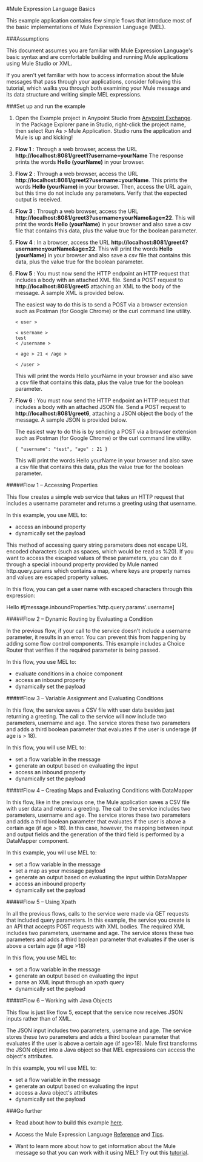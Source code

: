 #Mule Expression Language Basics

This example application contains few simple flows that introduce most of the basic implementations of Mule Expression Language (MEL).

###Assumptions

This document assumes you are familiar with Mule Expression Language's basic syntax and are comfortable building and running Mule applications using Mule Studio or XML.

If you aren't yet familiar with how to access information about the Mule messages that pass through your applications, consider following this tutorial, which walks you through both examining your Mule message and its data structure and writing simple MEL expressions.

###Set up and run the example

1. Open the Example project in Anypoint Studio from [Anypoint Exchange](http://www.mulesoft.org/documentation/display/current/The+Library). In the Package Explorer pane in Studio, right-click the project name, then select Run As > Mule Application. Studio runs the application and Mule is up and kicking!

2. ****Flow 1**** : Through a web browser, access the URL **http://localhost:8081/greet1?username=yourName** 
The response prints the words **Hello (yourName)** in your browser.

3. ****Flow 2**** : Through a web browser, access the URL **http://localhost:8081/greet2?username=yourName**. This prints the words **Hello (yourName)** in your browser.
Then, access the URL again, but this time do not include any parameters. Verify that the expected output is received.

4. ****Flow 3**** : Through a web browser, access the URL **http://localhost:8081/greet3?username=yourName&age=22**. This will print the words **Hello (yourName)** in your browser and also save a csv file that contains this data, plus the value true for the boolean parameter.

5. ****Flow 4**** : In a browser, access the URL **http://localhost:8081/greet4?username=yourName&age=22**. This will print the words **Hello (yourName)** in your browser and also save a csv file that contains this data, plus the value true for the boolean parameter.
 

6. ****Flow 5**** : You must now send the HTTP endpoint an HTTP request that includes a body with an attached XML file. Send a POST request to **http://localhost:8081/greet5** attaching an XML to the body of the message. A sample XML is provided below.

	The easiest way to do this is to send a POST via a browser extension such as Postman (for Google Chrome) or the curl command line utility.

       < user >
     
       < username >
       test
       < /username >
     
       < age > 21 < /age >
      
       < /user >
 
    This will print the words Hello yourName in your browser and also save a csv file that contains this data, plus the value true for the boolean parameter.


7. ****Flow 6**** : You must now send the HTTP endpoint an HTTP request that includes a body with an attached JSON file. Send a POST request to **http://localhost:8081/greet6**, attaching a JSON object the body of the message. A sample JSON is provided below.

   The easiest way to do this is by sending a POST via a browser extension such as Postman (for Google Chrome) or the curl command line utility.

       { "username": "test", "age" : 21 }
 
   This will print the words Hello yourName in your browser and also save a csv file that contains this data, plus the value true for the boolean parameter.
 


#####Flow 1 – Accessing Properties

This flow creates a simple web service that takes an HTTP request that includes a username parameter and returns a greeting using that username.

In this example, you use MEL to:

* access an inbound property
* dynamically set the payload
	
This method of accessing query string parameters does not escape URL encoded characters (such as spaces, which would be read as %20). If you want to access the escaped values of these parameters, you can do it through a special inbound property provided by Mule named http.query.params which contains a map, where keys are property names and values are escaped property values.

In this flow, you can get a user name with escaped characters through this expression:

Hello #[message.inboundProperties.'http.query.params'.username]
 
#####Flow 2 – Dynamic Routing by Evaluating a Condition

In the previous flow, if your call to the service doesn't include a username parameter, it results in an error. You can prevent this from happening by adding some flow control components. This example includes a Choice Router that verifies if the required parameter is being passed.

In this flow, you use MEL to:

* evaluate conditions in a choice component
* access an inbound property
* dynamically set the payload
 
#####Flow 3 – Variable Assignment and Evaluating Conditions

In this flow, the service saves a CSV file with user data besides just returning a greeting. The call to the service will now include two parameters, username and age. The service stores these two parameters and adds a third boolean parameter that evaluates if the user is underage (if age is > 18).

In this flow, you will use MEL to:

* set a flow variable in the message
* generate an output based on evaluating the input
* access an inbound property
* dynamically set the payload


#####Flow 4 –  Creating Maps and Evaluating Conditions with DataMapper

In this flow, like in the previous one, the Mule application saves a CSV file with user data and returns a greeting. The call to the service includes two parameters, username and age. The service stores these two parameters and adds a third boolean parameter that evaluates if the user is above a certain age (if age > 18). In this case, however, the mapping between input and output fields and the generation of the third field is performed by a DataMapper component.

In this example, you will use MEL to:

* set a flow variable in the message
* set a map as your message payload
* generate an output based on evaluating the input within DataMapper
* access an inbound property
* dynamically set the payload

#####Flow 5 – Using Xpath

In all the previous flows, calls to the service were made via GET requests that included query parameters. In this example, the service you create is an API that accepts POST requests with XML bodies. The required XML includes two parameters, username and age. The service stores these two parameters and adds a third boolean parameter that evaluates if the user is above a certain age (if age >18)

In this flow, you use MEL to:

* set a flow variable in the message
* generate an output based on evaluating the input
* parse an XML input through an xpath query
* dynamically set the payload

 

#####Flow 6 – Working with Java Objects

This flow is just like flow 5, except that the service now receives JSON inputs rather than of XML.

The JSON input includes two parameters, username and age. The service stores these two parameters and adds a third boolean parameter that evaluates if the user is above a certain age (if age>18). Mule first transforms the JSON object into a Java object so that MEL expressions can access the object's attributes.

In this example, you will use MEL to:

* set a flow variable in the message
* generate an output based on evaluating the input
* access a Java object's attributes
* dynamically set the payload

###Go further

* Read about how to build this example [here](http://www.mulesoft.org/documentation/display/current/Mule+Expression+Language+Examples).

* Access the Mule Expression Language [Reference](http://www.mulesoft.org/documentation/display/current/Mule+Expression+Language+Reference) and [Tips](http://www.mulesoft.org/documentation/display/current/Mule+Expression+Language+Tips).

* Want to learn more about how to get information about the Mule message so that you can work with it using MEL? Try out this [tutorial](http://www.mulesoft.org/documentation/display/current/Mule+Message+Tutorial). 

